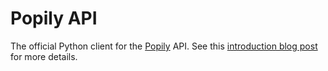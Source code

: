 Popily API
========

The official Python client for the [Popily](https://popily.com) API. See this [introduction blog post](http://blog.popily.com/popily-api-intro.html) for more details. 
